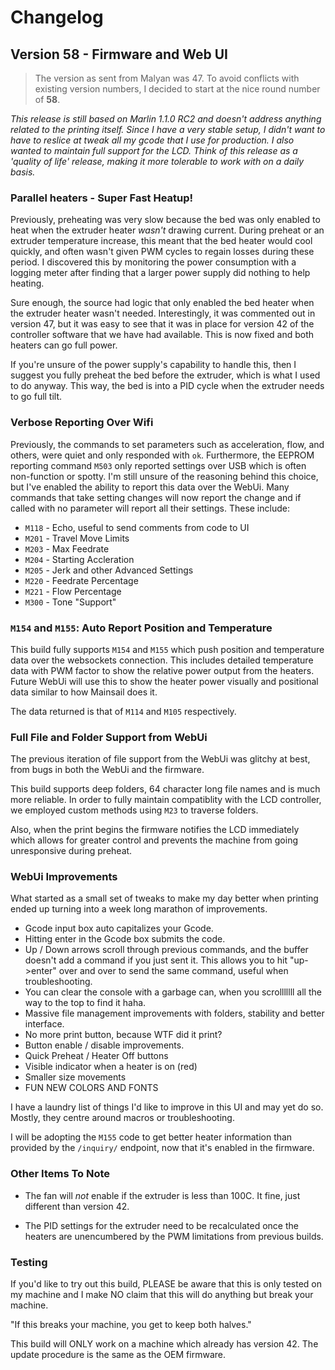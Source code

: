 # Changelog

## Version 58 - Firmware and Web UI

> The version as sent from Malyan was 47. To avoid conflicts with existing version numbers, I decided to start at the nice round number of **58**.

_This release is still based on Marlin 1.1.0 RC2 and doesn't address anything related to the printing itself. Since I have a very stable setup, I didn't want to have to reslice at tweak all my gcode that I use for production. I also wanted to maintain full support for the LCD. Think of this release as a 'quality of life' release, making it more tolerable to work with on a daily basis._

### Parallel heaters - Super Fast Heatup!

Previously, preheating was very slow because the bed was only enabled to heat when the extruder heater _wasn't_ drawing current. During preheat or an extruder temperature increase, this meant that the bed heater would cool quickly, and often wasn't given PWM cycles to regain losses during these period. I discovered this by monitoring the power consumption with a logging meter after finding that a larger power supply did nothing to help heating.

Sure enough, the source had logic that only enabled the bed heater when the extruder heater wasn't needed. Interestingly, it was commented out in version 47, but it was easy to see that it was in place for version 42 of the controller software that we have had available. This is now fixed and both heaters can go full power.

If you're unsure of the power supply's capability to handle this, then I suggest you fully preheat the bed before the extruder, which is what I used to do anyway. This way, the bed is into a PID cycle when the extruder needs to go full tilt.

### Verbose Reporting Over Wifi

Previously, the commands to set parameters such as acceleration, flow, and others, were quiet and only responded with `ok`. Furthermore, the EEPROM reporting command `M503` only reported settings over USB which is often non-function or spotty. I'm still unsure of the reasoning behind this choice, but I've enabled the ability to report this data over the WebUi. Many commands that take setting changes will now report the change and if called with no parameter will report all their settings. These include:
 
 - `M118` - Echo, useful to send comments from code to UI
 - `M201` - Travel Move Limits
 - `M203` - Max Feedrate
 - `M204` - Starting Accleration
 - `M205` - Jerk and other Advanced Settings
 - `M220` - Feedrate Percentage
 - `M221` - Flow Percentage
 - `M300` - Tone "Support"

 ### `M154` and `M155`: Auto Report Position and Temperature

 This build fully supports `M154` and `M155` which push position and temperature data over the websockets connection. This includes detailed temperature data with PWM factor to show the relative power output from the heaters. Future WebUi will use this to show the heater power visually and positional data similar to how Mainsail does it.

 The data returned is that of `M114` and `M105` respectively.

 ### Full File and Folder Support from WebUi

 The previous iteration of file support from the WebUi was glitchy at best, from bugs in both the WebUi and the firmware. 

 This build supports deep folders, 64 character long file names and is much more reliable. In order to fully maintain compatiblity with the LCD controller, we employed custom methods using `M23` to traverse folders. 

 Also, when the print begins the firmware notifies the LCD immediately which allows for greater control and prevents the machine from going unresponsive during preheat.

 ### WebUi Improvements

 What started as a small set of tweaks to make my day better when printing ended up turning into a week long marathon of improvements.
 

 - Gcode input box auto capitalizes your Gcode.
 - Hitting enter in the Gcode box submits the code.
 - Up / Down arrows scroll through previous commands, and the buffer doesn't add a command if you just sent it. This allows you to hit "up->enter" over and over to send the same command, useful when troubleshooting.
 - You can clear the console with a garbage can, when you scrolllllll all the way to the top to find it haha.
 - Massive file management improvements with folders, stability and better interface.
 - No more print button, because WTF did it print?
 - Button enable / disable improvements.
 - Quick Preheat / Heater Off buttons
 - Visible indicator when a heater is on (red)
 - Smaller size movements
 - FUN NEW COLORS AND FONTS

 I have a laundry list of things I'd like to improve in this UI and may yet do so. Mostly, they centre around macros or troubleshooting.

 I will be adopting the `M155` code to get better heater information than provided by the `/inquiry/` endpoint, now that it's enabled in the firmware.

 ### Other Items To Note

 - The fan will _not_ enable if the extruder is less than 100C. It fine, just different than version 42.

 - The PID settings for the extruder need to be recalculated once the heaters are unencumbered by the PWM limitations from previous builds.

### Testing

If you'd like to try out this build, PLEASE be aware that this is only tested on my machine and I make NO claim that this will do anything but break your machine.

"If this breaks your machine, you get to keep both halves."

This build will ONLY work on a machine which already has version 42. The update procedure is the same as the OEM firmware.